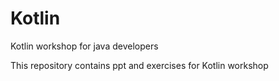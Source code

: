 # Kotlin
Kotlin workshop for java developers

This repository contains ppt and exercises for Kotlin workshop
